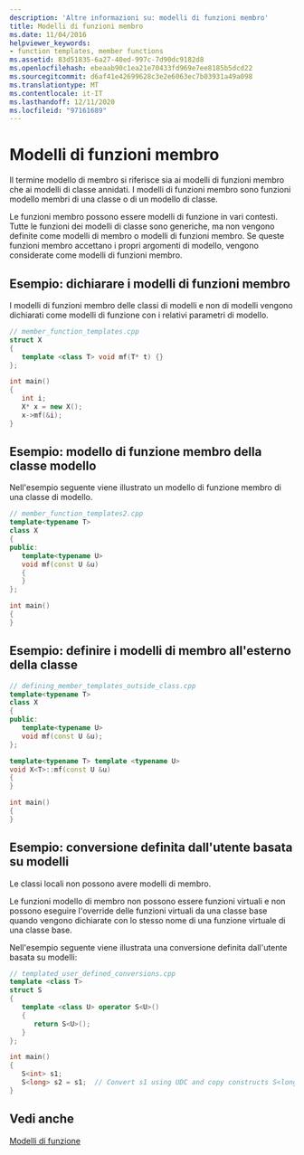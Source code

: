 ```yaml
---
description: 'Altre informazioni su: modelli di funzioni membro'
title: Modelli di funzioni membro
ms.date: 11/04/2016
helpviewer_keywords:
- function templates, member functions
ms.assetid: 83d51835-6a27-40ed-997c-7d90dc9182d8
ms.openlocfilehash: ebeaab90c1ea21e70433fd969e7ee8185b5dcd22
ms.sourcegitcommit: d6af41e42699628c3e2e6063ec7b03931a49a098
ms.translationtype: MT
ms.contentlocale: it-IT
ms.lasthandoff: 12/11/2020
ms.locfileid: "97161689"
---
```

# <a name="member-function-templates"></a>Modelli di funzioni membro

Il termine modello di membro si riferisce sia ai modelli di funzioni membro che ai modelli di classe annidati. I modelli di funzioni membro sono funzioni modello membri di una classe o di un modello di classe.

Le funzioni membro possono essere modelli di funzione in vari contesti. Tutte le funzioni dei modelli di classe sono generiche, ma non vengono definite come modelli di membro o modelli di funzioni membro. Se queste funzioni membro accettano i propri argomenti di modello, vengono considerate come modelli di funzioni membro.

## <a name="example-declare-member-function-templates"></a>Esempio: dichiarare i modelli di funzioni membro

I modelli di funzioni membro delle classi di modelli e non di modelli vengono dichiarati come modelli di funzione con i relativi parametri di modello.

```cpp
// member_function_templates.cpp
struct X
{
   template <class T> void mf(T* t) {}
};

int main()
{
   int i;
   X* x = new X();
   x->mf(&i);
}
```

## <a name="example-member-function-template-of-template-class"></a>Esempio: modello di funzione membro della classe modello

Nell'esempio seguente viene illustrato un modello di funzione membro di una classe di modello.

```cpp
// member_function_templates2.cpp
template<typename T>
class X
{
public:
   template<typename U>
   void mf(const U &u)
   {
   }
};

int main()
{
}
```

## <a name="example-define-member-templates-outside-class"></a>Esempio: definire i modelli di membro all'esterno della classe

```cpp
// defining_member_templates_outside_class.cpp
template<typename T>
class X
{
public:
   template<typename U>
   void mf(const U &u);
};

template<typename T> template <typename U>
void X<T>::mf(const U &u)
{
}

int main()
{
}
```

## <a name="example-templated-user-defined-conversion"></a>Esempio: conversione definita dall'utente basata su modelli

Le classi locali non possono avere modelli di membro.

Le funzioni modello di membro non possono essere funzioni virtuali e non possono eseguire l'override delle funzioni virtuali da una classe base quando vengono dichiarate con lo stesso nome di una funzione virtuale di una classe base.

Nell'esempio seguente viene illustrata una conversione definita dall'utente basata su modelli:

```cpp
// templated_user_defined_conversions.cpp
template <class T>
struct S
{
   template <class U> operator S<U>()
   {
      return S<U>();
   }
};

int main()
{
   S<int> s1;
   S<long> s2 = s1;  // Convert s1 using UDC and copy constructs S<long>.
}
```

## <a name="see-also"></a>Vedi anche

[Modelli di funzione](../cpp/function-templates.md)
